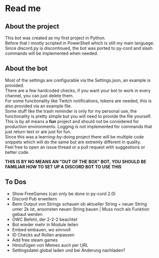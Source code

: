 # Read me #

## About the project ## 

This bot was created as my first project in Python.  
Before that I mostly scripted in PowerShell which is still my main language.  
Since discord.py is discontinued, the bot was ported to py-cord and slash commands will be implemented when needed.  

## About the bot ## 

Most of the settings are configurable via the Settings.json, an example is provided.  
There are a few hardcoded checks, if you want your bot to work in every channel, you can just delete them.  
For some functionality like Twitch notifications, tokens are needed, this is also provided via an example file.  
Some stuff like the trash reminder is only for my personal use, the functionality is pretty simple but you will need to provide the file yourself.  
This is by all means a **fun** project and should not be considered for production environments.
Logging is not implemented for commands that just return text or are just for fun.  
Since this was a learning-by-doing project there will be multiple code snippets which will do the same but are extremly different in quality.  
Feel free to open an issue thread or a pull request with suggestions or better code.

**THIS IS BY NO MEANS AN "OUT OF THE BOX" BOT, YOU SHOULD BE FAMILIAR HOW TO SET UP A DISCORD BOT TO USE THIS**  

## To Dos ## 

+ Show FreeGames (can only be done in py-cord 2.0)
+ Discord Pub erweitern
+ Beim Output von Strings schauen ob aktueller String + neuer String unter 2k ist, ansonsten neuen String bauen | Muss noch als Funktion gebaut werden
+ OWC Befehl, der 2-2-2 beachtet
+ Bot wieder mehr in Module teilen
+ Embed einbauen, wo sinnvoll
+ ID Checks auf Rollen anpassen 
+ Add free steam games
+ Hinzufügen von Memes auch per URL
+ Settingsdatei global laden und bei Änderung nachladen?


